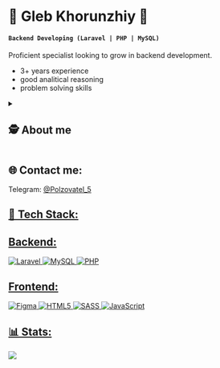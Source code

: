 

<h1 class="markdown-body">🌵 Gleb Khorunzhiy 🌵</h1>

<h4><code>Backend Developing (Laravel | PHP | MySQL)</code></h4>

Proficient specialist looking to grow in backend development.
<ul>
 <li>3+ years experience</li>
 <li>good analitical reasoning</li>
 <li>problem solving skills</li>
</ul>


<details>
 <summary><h2 dir="auto"><a class="anchor" aria-hidden="true" tabindex="-1" "></a>🕵 About me</h2></summary>
<p>I started programming when I was still a schoolboy. 
From an early age I was interested in information technologies and I was always looking for ways to get what I was interested in. 
At first I consumed related content, then I started to have opportunities to realize my potential. 
So, at a more mature age, I took extra computer science classes, then went to college.
Today, I'm an aspiring goal-oriented web developer with experience in building websites.
 
As of July 2023, in addition to front-end, I started to seriously study backend development.
Studied a few courses on Laravel, and now I have an unfinished project in the works, which you can check out in my repos.
I'm currently in my fourth year of college studying web development and am actively seeking commercial experience.
I always strive for self-improvement, so I am ready to learn new technologies and development methods.</p>
</details>

<h2 class="markdown-body">🌐 Contact me:</h2>
Telegram: <a href="https://t.me/@Polzovatel_5" >@Polzovatel_5</p>


<h2 class="markdown-body">👾 Tech Stack:</h2>
<h2>Backend:</h2>

![Laravel](https://img.shields.io/badge/laravel-%23FF2D20.svg?style=for-the-badge&logo=laravel&logoColor=white) 
![MySQL](https://img.shields.io/badge/mysql-%2300f.svg?style=for-the-badge&logo=mysql&logoColor=white) 
![PHP](https://img.shields.io/badge/php-%23777BB4.svg?style=for-the-badge&logo=php&logoColor=white)

<h2>Frontend:</h2>

![Figma](https://img.shields.io/badge/figma-%23F24E1E.svg?style=for-the-badge&logo=figma&logoColor=white) 
![HTML5](https://img.shields.io/badge/html5-%23E34F26.svg?style=for-the-badge&logo=html5&logoColor=white) 
![SASS](https://img.shields.io/badge/SASS-hotpink.svg?style=for-the-badge&logo=SASS&logoColor=white)
![JavaScript](https://img.shields.io/badge/javascript-%23323330.svg?style=for-the-badge&logo=javascript&logoColor=%23F7DF1E) 

<!-- ![CSS3](https://img.shields.io/badge/css3-%231572B6.svg?style=for-the-badge&logo=css3&logoColor=white) -->

<h2 class="markdown-body">📊 Stats:</h2>

![](https://github-readme-stats.vercel.app/api?username=MyProfileX&theme=merko&hide_border=false&include_all_commits=true&count_private=false)<br/>


